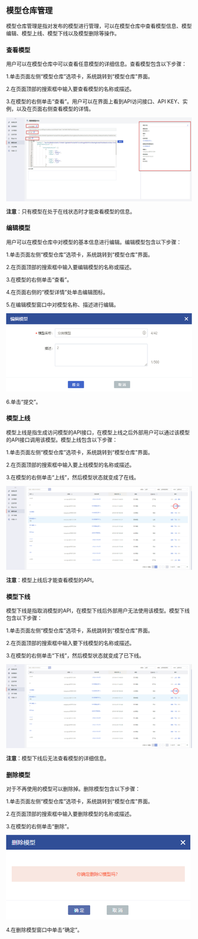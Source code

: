 ## 模型仓库管理

模型仓库管理是指对发布的模型进行管理，可以在模型仓库中查看模型信息、模型编辑、模型上线、模型下线以及模型删除等操作。

### 查看模型

用户可以在模型仓库中可以查看任意模型的详细信息。查看模型包含以下步骤：

1.单击页面左侧“模型仓库”选项卡，系统跳转到“模型仓库”界面。

2.在页面顶部的搜索框中输入要查看模型的名称或描述。
 
3.在模型的右侧单击“查看”。用户可以在界面上看到API访问接口、API KEY、实例，以及在页面右侧查看模型的详情。

![](/assets/查看模型_v2.png)

**注意**：只有模型在处于在线状态时才能查看模型的信息。

### 编辑模型

用户可以在模型仓库中对模型的基本信息进行编辑。编辑模型包含以下步骤：

1.单击页面左侧“模型仓库”选项卡，系统跳转到“模型仓库”界面。

2.在页面顶部的搜索框中输入要编辑模型的名称或描述。
 
3.在模型的右侧单击“查看”。

4.在页面右侧的“模型详情”处单击编辑图标。

5.在编辑模型窗口中对模型名称、描述进行编辑。

![](/assets/编辑模型_v2.png)

6.单击“提交”。


### 模型上线

模型上线是指生成访问模型的API接口，在模型上线之后外部用户可以通过该模型的API接口调用该模型。模型上线包含以下步骤：

1.单击页面左侧“模型仓库”选项卡，系统跳转到“模型仓库”界面。

2.在页面顶部的搜索框中输入要上线模型的名称或描述。
    
3.在模型的右侧单击“上线”，然后模型状态就变成了在线。

![](/assets/模型上线_v2.png)

**注意**：模型上线后才能查看模型的API。

### 模型下线

模型下线是指取消模型的API，在模型下线后外部用户无法使用该模型。模型下线包含以下步骤：

1.单击页面左侧“模型仓库”选项卡，系统跳转到“模型仓库”界面。

2.在页面顶部的搜索框中输入要下线模型的名称或描述。
    
3.在模型的右侧单击“下线”，然后模型状态就变成了已下线。

![](/assets/模型下线_v2.png)

**注意**：模型下线后无法查看模型的详细信息。

### 删除模型

对于不再使用的模型可以删除掉。删除模型包含以下步骤：

1.单击页面左侧“模型仓库”选项卡，系统跳转到“模型仓库”界面。

2.在页面顶部的搜索框中输入要删除模型的名称或描述。
   
3.在模型的右侧单击“删除”。

![](/assets/删除模型_v2.png)

4.在删除模型窗口中单击“确定”。


  
